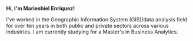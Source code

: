 **Hi, I'm Marieshiel Enriquez!**

I've worked in the Geographic Information System (GIS)/data analysis field for over ten years in both public and private sectors across various industries. I am currently studying for a Master's in Business Analytics. 


